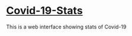 # [Covid-19-Stats](https://algomonk016.github.io/Covid-19-Stats/)
This is a web interface showing stats of Covid-19

